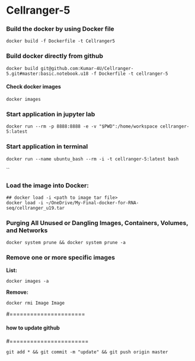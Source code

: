 # Cellranger-5
### Build the docker by using Docker file
```
docker build -f Dockerfile -t Cellranger5
```
### Build docker directly from github
````
docker build git@github.com:Kumar-4U/Cellranger-5.git#master:basic.notebook.u18 -f Dockerfile -t cellranger-5
````
#### Check docker images
```
docker images
```
### Start application in jupyter lab
```
docker run --rm -p 8888:8888 -e -v "$PWD":/home/workspace cellranger-5:latest
```


### Start application in terminal
```
docker run --name ubuntu_bash --rm -i -t cellranger-5:latest bash
```

``

### Load the image into Docker:
```
## docker load -i <path to image tar file>
docker load -i ~/OneDrive/My-Final-docker-for-RNA-seq/cellranger_u19.tar
```
### Purging All Unused or Dangling Images, Containers, Volumes, and Networks
````docker system prune && docker system prune -a ````
### Remove one or more specific images
**List:** 
````
docker images -a
````

**Remove:**
````
docker rmi Image Image
````
#======================
#### how to update github
#=======================
````
git add * && git commit -m "update" && git push origin master

````
